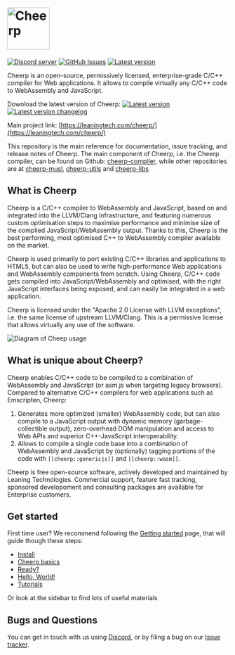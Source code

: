 <h1><img src="assets/logotype.svg" alt="Cheerp" height="96"></h1>

[![Discord server](https://img.shields.io/discord/988743885121548329?color=%237289DA&logo=discord&logoColor=ffffff)](https://discord.leaningtech.com)
[![GitHub Issues](https://img.shields.io/github/issues/leaningtech/cheerp-meta.svg)](https://github.com/leaningtech/cheerp-meta/issues)
[![Latest version](https://img.shields.io/badge/cheerp-3.0-brightgreen.svg)](https://leaningtech.com/cheerp/#download)

Cheerp is an open-source, permissively licensed, enterprise-grade C/C++ compiler for Web applications. It allows to compile virtually any C/C++ code to WebAssembly and JavaScript.

Download the latest version of Cheerp: [![Latest version](https://img.shields.io/badge/cheerp-3.0-brightgreen.svg)](https://leaningtech.com/cheerp/#download) [![Latest version changelog](https://img.shields.io/badge/Changelog-3.0-brightgreen.svg)](Changelog)

Main project link: [https://leaningtech.com/cheerp/](https://leaningtech.com/cheerp/)

This repository is the main reference for documentation, issue tracking, and release notes of Cheerp. The main component of Cheerp, i.e. the Cheerp compiler, can be found on Github: [cheerp-compiler](https://github.com/leaningtech/cheerp-compiler), while other repositories are at [cheerp-musl](https://github.com/leaningtech/cheerp-musl), [cheerp-utils](https://github.com/leaningtech/cheerp-utils) and [cheerp-libs](https://github.com/leaningtech/cheerp-libs)

## What is Cheerp

Cheerp is a C/C++ compiler to WebAssembly and JavaScript, based on and integrated into the LLVM/Clang infrastructure, and featuring numerous custom optimisation steps to maximise performance and minimise size of the compiled JavaScript/WebAssembly output. Thanks to this, Cheerp is the best performing, most optimised C++ to WebAssembly compiler available on the market.

Cheerp is used primarily to port existing C/C++ libraries and applications to HTML5, but can also be used to write high-performance Web applications and WebAssembly components from scratch. Using Cheerp, C/C++ code gets compiled into JavaScript/WebAssembly and optimised, with the right JavaScript interfaces being exposed, and can easily be integrated in a web application.

Cheerp is licensed under the "Apache 2.0 License with LLVM exceptions", i.e. the same license of upstream LLVM/Clang. This is a permissive license that allows virtually any use of the software.

![Diagram of Cheep usage](assets/Diagram_browser.png "Icons from https://github.com/ubuntu/yaru/tree/master/icons, Creative Commons BY-SA 4.0")

## What is unique about Cheerp?

Cheerp enables C/C++ code to be compiled to a combination of WebAssembly and JavaScript (or asm.js when targeting legacy browsers). Compared to alternative C/C++ compilers for web applications such as Emscripten, Cheerp:

1. Generates more optimized (smaller) WebAssembly code, but can also compile to a JavaScript output with dynamic memory (garbage-collectible output), zero-overhead DOM manipulation and access to Web APIs and superior C++-JavaScript interoperability.
2. Allows to compile a single code base into a combination of WebAssembly and JavaScript by (optionally) tagging portions of the code with `[[cheerp::genericjs]]` and `[[cheerp::wasm]]`.

Cheerp is free open-source software, actively developed and maintained by Leaning Technologies. Commercial support, feature fast tracking, sponsored developoment and consulting packages are available for Enterprise customers.

## Get started

First time user? We recommend following the [Getting started](https://docs.leaningtech.com/cheerp/Getting-started#install) page, that will guide though these steps:

- [Install](https://docs.leaningtech.com/cheerp/Getting-started#install "Install")
- [Cheerp basics](https://docs.leaningtech.com/cheerp/Getting-started#cheerp-basics "Cheerp basics")
- [Ready?](https://docs.leaningtech.com/cheerp/Getting-started#ready "Ready?")
- [Hello, World!](https://docs.leaningtech.com/cheerp/Getting-started#hello-world "Hello, World!")
- [Tutorials](https://docs.leaningtech.com/cheerp/Getting-started#tutorials "Tutorials")

Or look at the sidebar to find lots of useful materials

## Bugs and Questions

You can get in touch with us using [Discord](https://discord.leaningtech.com), or by filing a bug on our [Issue tracker](https://github.com/leaningtech/cheerp-meta/issues).
